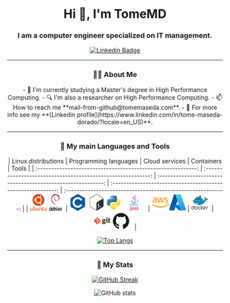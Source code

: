 <div id="header" align="center">
    <h1 align="center">Hi 👋, I'm TomeMD</h1>
    <h3 align="center">I am a computer engineer specialized on IT management. </h3>
</div>

<div id="badges" align="center">
    <a href="https://www.linkedin.com/in/tome-maseda-dorado/?locale=en_US" target="_blank">
        <img src="https://img.shields.io/badge/Linkedin-tome--maseda--dorado-blue"
            alt="Linkedin Badge" />
    </a>
</div>


---
<div align="center">
        <h3>👨‍💻 About Me</h3>
<div>
- 📖 I'm currently studying a Master's degree in High Performance Computing.
- 🔍 I'm also a researcher on High Performance Computing.
- 📫 How to reach me **mail-from-github@tomemaseda.com**.
- 📲 For more info see my  **[Linkedin profile](https://www.linkedin.com/in/tome-maseda-dorado/?locale=en_US)**.


---
<div align="center">
    <h3>🔨 My main Languages and Tools</h3>
</div>
|                     Linux distributions                      |                    Programming languages                     |                        Cloud services                        |                          Containers                          |                            Tools                             |
| :----------------------------------------------------------: | :----------------------------------------------------------: | :----------------------------------------------------------: | :----------------------------------------------------------: | :----------------------------------------------------------: |
| <img src="https://github.com/devicons/devicon/blob/master/icons/ubuntu/ubuntu-plain-wordmark.svg" title="Ubuntu"  alt="Ubuntu" width="40" height="40"/><img src="https://github.com/devicons/devicon/blob/master/icons/debian/debian-original-wordmark.svg" title="Debian"  alt="Debian" width="40" height="40"/> | <img src="https://github.com/devicons/devicon/blob/master/icons/c/c-plain.svg" title="C"  alt="C" width="40" height="40"/>&nbsp;<img src="https://github.com/devicons/devicon/blob/master/icons/bash/bash-plain.svg" title="Bash" alt="Bash" width="40" height="40"/><img src="https://github.com/devicons/devicon/blob/master/icons/python/python-original.svg" title="Python" alt="Python" width="40" height="40"/>&nbsp;    <img src="https://github.com/devicons/devicon/blob/master/icons/java/java-original-wordmark.svg" title="Java" alt="Java" width="40" height="40"/>&nbsp;&nbsp; | <img src="https://github.com/devicons/devicon/blob/master/icons/amazonwebservices/amazonwebservices-plain-wordmark.svg" title="AWS" alt="AWS" width="40" height="40"/><img src="https://github.com/devicons/devicon/blob/master/icons/azure/azure-original.svg" title="Azure" alt="Azure" width="40" height="40"/> | <img src="https://github.com/devicons/devicon/blob/master/icons/docker/docker-original-wordmark.svg" title="Docker" alt="Docker" width="40" height="40"/>&nbsp; | <img src="https://github.com/devicons/devicon/blob/master/icons/git/git-original-wordmark.svg" title="Git" alt="Git" width="40" height="40"/>&nbsp;<img src="https://github.com/devicons/devicon/blob/master/icons/github/github-original.svg" title="GitHub" alt="GitHub" width="40" height="40"/>        &nbsp; |



[![Top Langs](https://github-readme-stats.vercel.app/api/top-langs/?username=TomeMD&theme=transparent)](https://github.com/anuraghazra/github-readme-stats)



---
<div align="center">
    <h3>🏅 My Stats</h3>
</div>



[![GitHub Streak](https://streak-stats.demolab.com?user=TomeMD&theme=transparent&border_radius=20&date_format=M%20j%5B%2C%20Y%5D)](https://git.io/streak-stats)

![GitHub stats](https://github-readme-stats.vercel.app/api?username=TomeMD&show_icons=true&theme=transparent)

